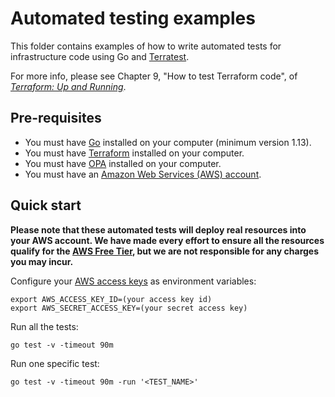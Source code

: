 # Automated testing examples

This folder contains examples of how to write automated tests for infrastructure code using Go and 
[Terratest](https://terratest.gruntwork.io/). 

For more info, please see Chapter 9, "How to test Terraform code", of
*[Terraform: Up and Running](http://www.terraformupandrunning.com)*.

## Pre-requisites

* You must have [Go](https://go.dev/) installed on your computer (minimum version 1.13).
* You must have [Terraform](https://www.terraform.io/) installed on your computer.
* You must have [OPA](https://www.openpolicyagent.org/) installed on your computer.
* You must have an [Amazon Web Services (AWS) account](http://aws.amazon.com/).

## Quick start

**Please note that these automated tests will deploy real resources into your AWS account. We have made every effort to 
ensure all the resources qualify for the [AWS Free Tier](https://aws.amazon.com/free/), but we are not responsible for 
any charges you may incur.**

Configure your [AWS access
keys](http://docs.aws.amazon.com/general/latest/gr/aws-sec-cred-types.html#access-keys-and-secret-access-keys) as
environment variables:

```
export AWS_ACCESS_KEY_ID=(your access key id)
export AWS_SECRET_ACCESS_KEY=(your secret access key)
```

Run all the tests:

```
go test -v -timeout 90m
```

Run one specific test:

```
go test -v -timeout 90m -run '<TEST_NAME>'
```